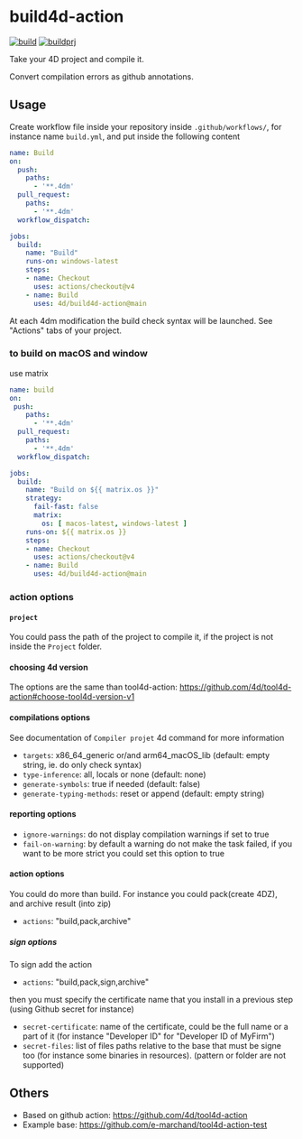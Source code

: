 # build4d-action

[![build](https://github.com/4d/build4d-action/actions/workflows/build.yml/badge.svg)](https://github.com/4d/build4d-action/actions/workflows/build.yml)
[![buildprj](https://github.com/4d/build4d-action/actions/workflows/buildprj.yml/badge.svg)](https://github.com/4d/build4d-action/actions/workflows/buildprj.yml)

Take your 4D project and compile it.

Convert compilation errors as github annotations.

## Usage

Create workflow file inside your repository inside `.github/workflows/`, for instance name `build.yml`, and put inside the following content

```yaml
name: Build
on:
  push:
    paths:
      - '**.4dm'
  pull_request:
    paths:
      - '**.4dm'
  workflow_dispatch:

jobs:
  build:
    name: "Build"
    runs-on: windows-latest
    steps:
    - name: Checkout
      uses: actions/checkout@v4
    - name: Build
      uses: 4d/build4d-action@main
```

At each 4dm modification the build check syntax will be launched. See "Actions" tabs of your project.

### to build on macOS and window

use matrix

```yaml
name: build
on:
 push:
    paths:
      - '**.4dm'
  pull_request:
    paths:
      - '**.4dm'
  workflow_dispatch:

jobs:
  build:
    name: "Build on ${{ matrix.os }}"
    strategy:
      fail-fast: false
      matrix:
        os: [ macos-latest, windows-latest ]
    runs-on: ${{ matrix.os }}
    steps:
    - name: Checkout
      uses: actions/checkout@v4
    - name: Build
      uses: 4d/build4d-action@main
```

### action options

#### `project`

You could pass the path of the project to compile it, if the project is not inside the `Project` folder.

#### choosing 4d version

The options are the same than tool4d-action: https://github.com/4d/tool4d-action#choose-tool4d-version-v1

#### compilations options

See documentation of `Compiler projet` 4d command for more information

- `targets`: x86_64_generic or/and arm64_macOS_lib (default: empty string, ie. do only check syntax)
- `type-inference`: all, locals or none (default: none)
- `generate-symbols`: true if needed (default: false)
- `generate-typing-methods`: reset or append (default: empty string)

#### reporting options

- `ignore-warnings`: do not display compilation warnings if set to true
- `fail-on-warning`: by default a warning do not make the task failed, if you want to be more strict you could set this option to true

#### action options

You could do more than build. For instance you could pack(create 4DZ), and archive result (into zip)

- `actions`: "build,pack,archive"

##### sign options

To sign add the action

- `actions`: "build,pack,sign,archive"

then you must specify the certificate name that you install in a previous step (using Github secret for instance)
- `secret-certificate`: name of the certificate, could be the full name or a part of it (for instance "Developer ID" for "Developer ID of MyFirm")
- `secret-files`: list of files paths relative to the base that must be signe too (for instance some binaries in resources). (pattern or folder are not supported)

## Others

- Based on github action: https://github.com/4d/tool4d-action
- Example base: https://github.com/e-marchand/tool4d-action-test
